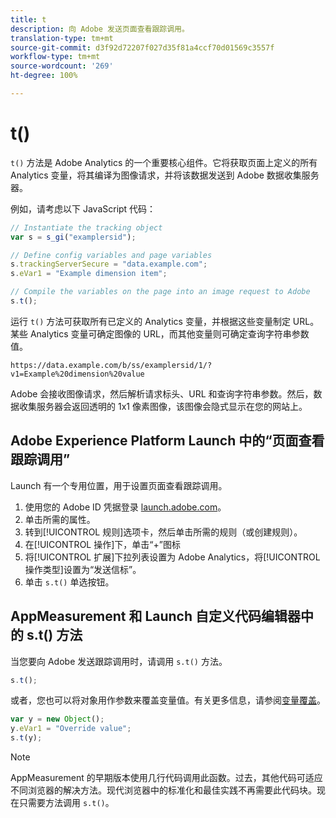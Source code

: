 ```yaml
---
title: t
description: 向 Adobe 发送页面查看跟踪调用。
translation-type: tm+mt
source-git-commit: d3f92d72207f027d35f81a4ccf70d01569c3557f
workflow-type: tm+mt
source-wordcount: '269'
ht-degree: 100%

---
```



# t()

`t()` 方法是 Adobe Analytics 的一个重要核心组件。它将获取页面上定义的所有 Analytics 变量，将其编译为图像请求，并将该数据发送到 Adobe 数据收集服务器。

例如，请考虑以下 JavaScript 代码：

```js
// Instantiate the tracking object
var s = s_gi("examplersid");

// Define config variables and page variables
s.trackingServerSecure = "data.example.com";
s.eVar1 = "Example dimension item";

// Compile the variables on the page into an image request to Adobe
s.t();
```

运行 `t()` 方法可获取所有已定义的 Analytics 变量，并根据这些变量制定 URL。某些 Analytics 变量可确定图像的 URL，而其他变量则可确定查询字符串参数值。

```text
https://data.example.com/b/ss/examplersid/1/?v1=Example%20dimension%20value
```

Adobe 会接收图像请求，然后解析请求标头、URL 和查询字符串参数。然后，数据收集服务器会返回透明的 1x1 像素图像，该图像会隐式显示在您的网站上。

## Adobe Experience Platform Launch 中的“页面查看跟踪调用”

Launch 有一个专用位置，用于设置页面查看跟踪调用。

1. 使用您的 Adobe ID 凭据登录 [launch.adobe.com](https://launch.adobe.com)。
2. 单击所需的属性。
3. 转到[!UICONTROL 规则]选项卡，然后单击所需的规则（或创建规则）。
4. 在[!UICONTROL 操作]下，单击“+”图标
5. 将[!UICONTROL 扩展]下拉列表设置为 Adobe Analytics，将[!UICONTROL 操作类型]设置为“发送信标”。
6. 单击 `s.t()` 单选按钮。

## AppMeasurement 和 Launch 自定义代码编辑器中的 s.t() 方法

当您要向 Adobe 发送跟踪调用时，请调用 `s.t()` 方法。

```js
s.t();
```

或者，您也可以将对象用作参数来覆盖变量值。有关更多信息，请参阅[变量覆盖](../../js/overrides.md)。

```js
var y = new Object();
y.eVar1 = "Override value";
s.t(y);
```

>[!NOTE]
>
>AppMeasurement 的早期版本使用几行代码调用此函数。过去，其他代码可适应不同浏览器的解决方法。现代浏览器中的标准化和最佳实践不再需要此代码块。现在只需要方法调用 `s.t()`。
